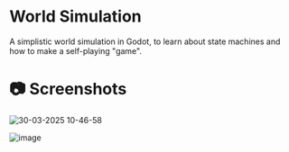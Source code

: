 # World Simulation

A simplistic world simulation in Godot, to learn about state machines and how to make a self-playing "game".

# 📷 Screenshots

![30-03-2025 10-46-58](https://github.com/user-attachments/assets/f7e2de9d-9d32-4fbe-a0f4-52960d45fae0)

![image](https://github.com/user-attachments/assets/468e141c-d0b4-4335-80fc-1c0754bba40d)
